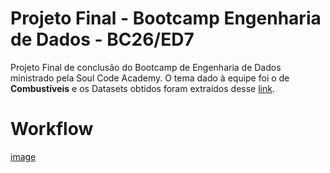 # Projeto Final - Bootcamp Engenharia de Dados - BC26/ED7
Projeto Final de conclusão do Bootcamp de Engenharia de Dados ministrado pela Soul Code Academy.
O tema dado à equipe foi o de **Combustíveis** e os Datasets obtidos foram extraídos desse [link](https://dados.gov.br/dados/organizacoes/visualizar/agencia-nacional-do-petroleo-gas-natural-e-biocombustiveis-anp).

# Workflow
[image](https://github.com/caioitalo/soulcode-projetofinal/blob/main/workflow.jpg)
